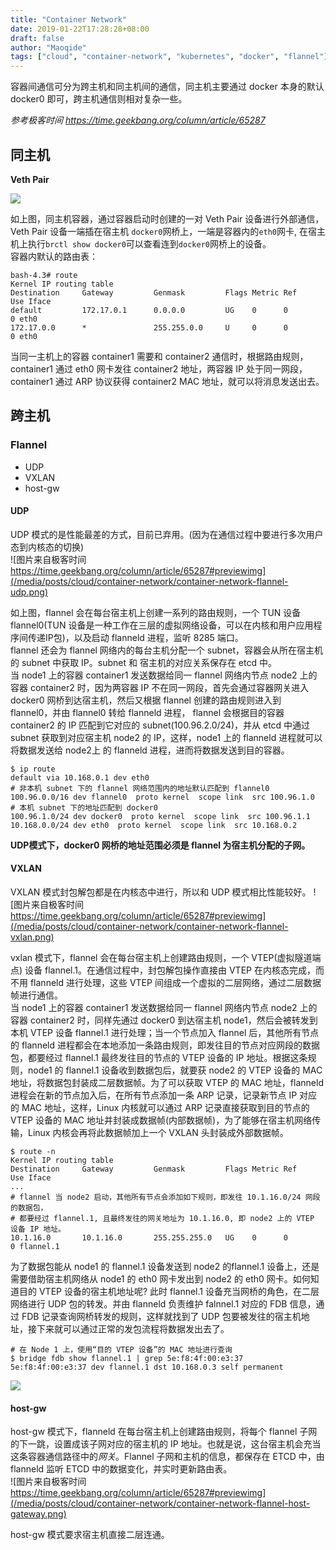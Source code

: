 ```yaml
---
title: "Container Network"
date: 2019-01-22T17:28:28+08:00
draft: false
author: "Maoqide"
tags: ["cloud", "container-network", "kubernetes", "docker", "flannel"]
---
```


容器间通信可分为跨主机和同主机间的通信，同主机主要通过 docker 本身的默认 docker0 即可，跨主机通信则相对复杂一些。    
<!--more-->

*参考极客时间 https://time.geekbang.org/column/article/65287*    

## 同主机
**Veth Pair**

![](/media/posts/cloud/container-network/container-network-1.jpg)    

如上图，同主机容器，通过容器启动时创建的一对 Veth Pair 设备进行外部通信，Veth Pair 设备一端插在宿主机 `docker0`网桥上，一端是容器内的`eth0`网卡, 在宿主机上执行`brctl show docker0`可以查看连到`docker0`网桥上的设备。    
容器内默认的路由表：    
```shell
bash-4.3# route
Kernel IP routing table
Destination     Gateway         Genmask         Flags Metric Ref    Use Iface
default         172.17.0.1      0.0.0.0         UG    0      0        0 eth0
172.17.0.0      *               255.255.0.0     U     0      0        0 eth0
```
当同一主机上的容器 container1 需要和 container2 通信时，根据路由规则，container1 通过 eth0 网卡发往 container2 地址，两容器 IP 处于同一网段，container1 通过 ARP 协议获得 container2 MAC 地址，就可以将消息发送出去。    

## 跨主机
### Flannel
- UDP    
- VXLAN    
- host-gw    

#### UDP
UDP 模式的是性能最差的方式，目前已弃用。(因为在通信过程中要进行多次用户态到内核态的切换)    
![图片来自极客时间 https://time.geekbang.org/column/article/65287#previewimg](/media/posts/cloud/container-network/container-network-flannel-udp.png)    

如上图，flannel 会在每台宿主机上创建一系列的路由规则，一个 TUN 设备 flannel0(TUN 设备是一种工作在三层的虚拟网络设备，可以在内核和用户应用程序间传递IP包)，以及启动 flanneld 进程，监听 8285 端口。    
flannel 还会为 flannel 网络内的每台主机分配一个 subnet，容器会从所在宿主机的 subnet 中获取 IP。subnet 和 宿主机的对应关系保存在 etcd 中。    
当 node1 上的容器 container1 发送数据给同一 flannel 网络内节点 node2 上的容器 container2 时，因为两容器 IP 不在同一网段，首先会通过容器网关进入 docker0 网桥到达宿主机，然后又根据 flannel 创建的路由规则进入到 flannel0，并由 flannel0 转给 flanneld 进程， flannel 会根据目的容器 container2 的 IP 匹配到它对应的 subnet(100.96.2.0/24)，并从 etcd 中通过 subnet 获取到对应宿主机 node2 的 IP，这样，node1 上的 flanneld 进程就可以将数据发送给 node2上 的 flanneld 进程，进而将数据发送到目的容器。    
```shell
$ ip route
default via 10.168.0.1 dev eth0
# 非本机 subnet 下的 flannel 网络范围内的地址默认匹配到 flannel0
100.96.0.0/16 dev flannel0  proto kernel  scope link  src 100.96.1.0
# 本机 subnet 下的地址匹配到 docker0
100.96.1.0/24 dev docker0  proto kernel  scope link  src 100.96.1.1
10.168.0.0/24 dev eth0  proto kernel  scope link  src 10.168.0.2
```
**UDP模式下，docker0 网桥的地址范围必须是 flannel 为宿主机分配的子网。**     

#### VXLAN
VXLAN 模式封包解包都是在内核态中进行，所以和 UDP 模式相比性能较好。
![图片来自极客时间 https://time.geekbang.org/column/article/65287#previewimg](/media/posts/cloud/container-network/container-network-flannel-vxlan.png)    

vxlan 模式下，flannel 会在每台宿主机上创建路由规则，一个 VTEP(虚拟隧道端点) 设备 flannel.1。在通信过程中，封包解包操作直接由 VTEP 在内核态完成，而不用 flanneld 进行处理，这些 VTEP 间组成一个虚拟的二层网络，通过二层数据帧进行通信。    
当 node1 上的容器 container1 发送数据给同一 flannel 网络内节点 node2 上的容器 container2 时，同样先通过 docker0 到达宿主机 node1，然后会被转发到本机 VTEP 设备 flannel.1 进行处理；当一个节点加入 flannel 后，其他所有节点的 flanneld 进程都会在本地添加一条路由规则，即发往目的节点对应网段的数据包，都要经过 flannel.1 最终发往目的节点的 VTEP 设备的 IP 地址。根据这条规则，node1 的 flannel.1 设备收到数据包后，就要获 node2 的 VTEP 设备的 MAC 地址，将数据包封装成二层数据帧。为了可以获取 VTEP 的 MAC 地址，flanneld 进程会在新的节点加入后，在所有节点添加一条 ARP 记录，记录新节点 IP 对应的 MAC 地址，这样，Linux 内核就可以通过 ARP 记录直接获取到目的节点的 VTEP 设备的 MAC 地址并封装成数据帧(内部数据帧)，为了能够在宿主机网络传输，Linux 内核会再将此数据帧加上一个 VXLAN 头封装成外部数据帧。    
```shell
$ route -n
Kernel IP routing table
Destination     Gateway         Genmask         Flags Metric Ref    Use Iface
...
# flannel 当 node2 启动，其他所有节点会添加如下规则，即发往 10.1.16.0/24 网段的数据包，
# 都要经过 flannel.1, 且最终发往的网关地址为 10.1.16.0, 即 node2 上的 VTEP 设备 IP 地址。
10.1.16.0       10.1.16.0       255.255.255.0   UG    0      0        0 flannel.1
```

为了数据包能从 node1 的 flannel.1 设备发送到 node2 的flannel.1 设备上，还是需要借助宿主机网络从 node1 的 eth0 网卡发出到 node2 的 eth0 网卡。如何知道目的 VTEP 设备的宿主机地址呢? 此时 flannel.1 设备充当网桥的角色，在二层网络进行 UDP 包的转发。并由 flanneld 负责维护 falnnel.1 对应的 FDB 信息，通过 FDB 记录查询网桥转发的规则，这样就找到了 UDP 包要被发往的宿主机地址，接下来就可以通过正常的发包流程将数据发出去了。    
```shell
# 在 Node 1 上，使用“目的 VTEP 设备”的 MAC 地址进行查询
$ bridge fdb show flannel.1 | grep 5e:f8:4f:00:e3:37
5e:f8:4f:00:e3:37 dev flannel.1 dst 10.168.0.3 self permanent
```
![](/media/posts/cloud/container-network/flannel-vxlan.jpg)    

#### host-gw
host-gw 模式下，flanneld 在每台宿主机上创建路由规则，将每个 flannel 子网的下一跳，设置成该子网对应的宿主机的 IP 地址。也就是说，这台宿主机会充当这条容器通信路径中的*网关*。Flannel 子网和主机的信息，都保存在 ETCD 中，由 flanneld 监听 ETCD 中的数据变化，并实时更新路由表。    
![图片来自极客时间 https://time.geekbang.org/column/article/65287#previewimg](/media/posts/cloud/container-network/container-network-flannel-host-gateway.png)    

 host-gw 模式要求宿主机直接二层连通。    
 
